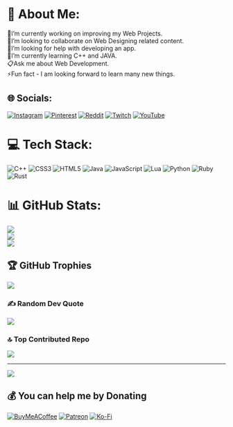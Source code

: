 # 💫 About Me:
🔭I’m currently working on improving my Web Projects.<br>👯I’m looking to collaborate on Web Designing related content.<br>🤝I’m looking for help with developing an app.<br>🍒I’m currently learning C++ and JAVA.<br>📋Ask me about Web Development.<br>⚡Fun fact - I am looking forward to learn many new things.


## 🌐 Socials:
[![Instagram](https://img.shields.io/badge/Instagram-%23E4405F.svg?logo=Instagram&logoColor=white)](https://instagram.com/__musashi___._) [![Pinterest](https://img.shields.io/badge/Pinterest-%23E60023.svg?logo=Pinterest&logoColor=white)](https://pinterest.com/TheCodingLorris) [![Reddit](https://img.shields.io/badge/Reddit-%23FF4500.svg?logo=Reddit&logoColor=white)](https://reddit.com/user/Coding_Lorris) [![Twitch](https://img.shields.io/badge/Twitch-%239146FF.svg?logo=Twitch&logoColor=white)](https://twitch.tv/coding_lorris) [![YouTube](https://img.shields.io/badge/YouTube-%23FF0000.svg?logo=YouTube&logoColor=white)](https://youtube.com/@lorristheprogrammer) 

# 💻 Tech Stack:
![C++](https://img.shields.io/badge/c++-%2300599C.svg?style=for-the-badge&logo=c%2B%2B&logoColor=white) ![CSS3](https://img.shields.io/badge/css3-%231572B6.svg?style=for-the-badge&logo=css3&logoColor=white) ![HTML5](https://img.shields.io/badge/html5-%23E34F26.svg?style=for-the-badge&logo=html5&logoColor=white) ![Java](https://img.shields.io/badge/java-%23ED8B00.svg?style=for-the-badge&logo=openjdk&logoColor=white) ![JavaScript](https://img.shields.io/badge/javascript-%23323330.svg?style=for-the-badge&logo=javascript&logoColor=%23F7DF1E) ![Lua](https://img.shields.io/badge/lua-%232C2D72.svg?style=for-the-badge&logo=lua&logoColor=white) ![Python](https://img.shields.io/badge/python-3670A0?style=for-the-badge&logo=python&logoColor=ffdd54) ![Ruby](https://img.shields.io/badge/ruby-%23CC342D.svg?style=for-the-badge&logo=ruby&logoColor=white) ![Rust](https://img.shields.io/badge/rust-%23000000.svg?style=for-the-badge&logo=rust&logoColor=white)
# 📊 GitHub Stats:
![](https://github-readme-stats.vercel.app/api?username=CodingLorris&theme=dracula&hide_border=false&include_all_commits=false&count_private=false)<br/>
![](https://github-readme-streak-stats.herokuapp.com/?user=CodingLorris&theme=dracula&hide_border=false)<br/>
![](https://github-readme-stats.vercel.app/api/top-langs/?username=CodingLorris&theme=dracula&hide_border=false&include_all_commits=false&count_private=false&layout=compact)

## 🏆 GitHub Trophies
![](https://github-profile-trophy.vercel.app/?username=CodingLorris&theme=dracula&no-frame=false&no-bg=true&margin-w=4)

### ✍️ Random Dev Quote
![](https://quotes-github-readme.vercel.app/api?type=horizontal&theme=tokyonight)

### 🔝 Top Contributed Repo
![](https://github-contributor-stats.vercel.app/api?username=CodingLorris&limit=5&theme=dracula&combine_all_yearly_contributions=true)

---
[![](https://visitcount.itsvg.in/api?id=CodingLorris&icon=0&color=0)](https://visitcount.itsvg.in)

  ## 💰 You can help me by Donating
  [![BuyMeACoffee](https://img.shields.io/badge/Buy%20Me%20a%20Coffee-ffdd00?style=for-the-badge&logo=buy-me-a-coffee&logoColor=black)](https://buymeacoffee.com/musashi___._) [![Patreon](https://img.shields.io/badge/Patreon-F96854?style=for-the-badge&logo=patreon&logoColor=white)](https://patreon.com/Musashi606) [![Ko-Fi](https://img.shields.io/badge/Ko--fi-F16061?style=for-the-badge&logo=ko-fi&logoColor=white)](https://ko-fi.com/musashi8800) 

  
<!-- Proudly created with GPRM ( https://gprm.itsvg.in ) -->
